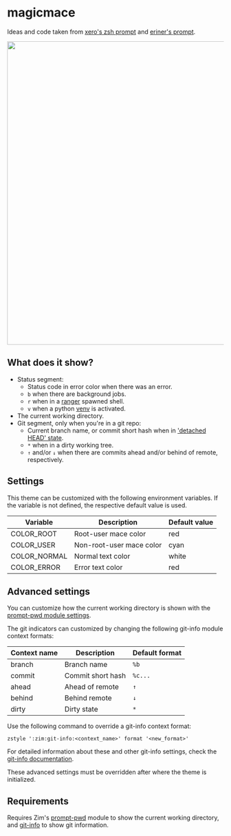 magicmace
=========

Ideas and code taken from [xero's zsh prompt] and [eriner's prompt].

<img width="706" src="https://zimfw.github.io/images/prompts/magicmace@2.png">

What does it show?
------------------

  * Status segment:
    * Status code in error color when there was an error.
    * `b` when there are background jobs.
    * `r` when in a [ranger] spawned shell.
    * `v` when a python [venv] is activated.
  * The current working directory.
  * Git segment, only when you're in a git repo:
    * Current branch name, or commit short hash when in ['detached HEAD' state].
    * `*` when in a dirty working tree.
    * `↑` and/or `↓` when there are commits ahead and/or behind of remote,
      respectively.

Settings
--------

This theme can be customized with the following environment variables. If the
variable is not defined, the respective default value is used.

| Variable     | Description              | Default value |
| ------------ | ------------------------ | ------------- |
| COLOR_ROOT   | Root-user mace color     | red           |
| COLOR_USER   | Non-root-user mace color | cyan          |
| COLOR_NORMAL | Normal text color        | white         |
| COLOR_ERROR  | Error text color         | red           |

Advanced settings
-----------------

You can customize how the current working directory is shown with the
[prompt-pwd module settings].

The git indicators can customized by changing the following git-info module
context formats:

| Context name | Description       | Default format |
| ------------ | ----------------- | -------------- |
| branch       | Branch name       | `%b`           |
| commit       | Commit short hash | `%c...`        |
| ahead        | Ahead of remote   | `↑`            |
| behind       | Behind remote     | `↓`            |
| dirty        | Dirty state       | `*`            |

Use the following command to override a git-info context format:

    zstyle ':zim:git-info:<context_name>' format '<new_format>'

For detailed information about these and other git-info settings, check the
[git-info documentation].

These advanced settings must be overridden after where the theme is initialized.

Requirements
------------

Requires Zim's [prompt-pwd] module to show the current working directory, and
[git-info] to show git information.

[xero's zsh prompt]: https://github.com/xero/dotfiles
[eriner's prompt]: https://github.com/zimfw/eriner
[ranger]: https://github.com/ranger/ranger
[venv]: https://docs.python.org/3/library/venv.html
['detached HEAD' state]: https://git-scm.com/docs/git-checkout#_detached_head
[prompt-pwd module settings]: https://github.com/zimfw/prompt-pwd/blob/master/README.md#settings
[git-info documentation]: https://github.com/zimfw/git-info/blob/master/README.md#settings
[prompt-pwd]: https://github.com/zimfw/prompt-pwd
[git-info]: https://github.com/zimfw/git-info
